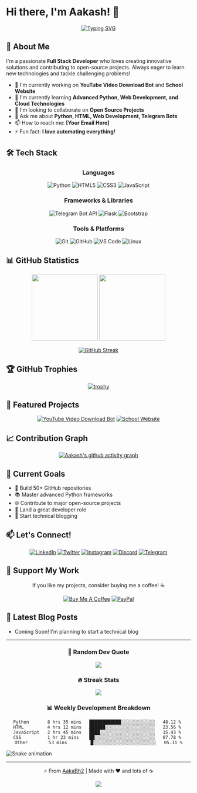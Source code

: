 # Hi there, I'm Aakash! 👋

<div align="center">
  
[![Typing SVG](https://readme-typing-svg.herokuapp.com?font=Fira+Code&pause=1000&color=00D9FF&center=true&vCenter=true&width=435&lines=Full+Stack+Developer;Python+Enthusiast;Always+Learning+New+Things;Open+Source+Contributor)](https://git.io/typing-svg)

</div>

## 🚀 About Me

I'm a passionate **Full Stack Developer** who loves creating innovative solutions and contributing to open-source projects. Always eager to learn new technologies and tackle challenging problems!

- 🔭 I'm currently working on **YouTube Video Download Bot** and **School Website**
- 🌱 I'm currently learning **Advanced Python, Web Development, and Cloud Technologies**
- 👯 I'm looking to collaborate on **Open Source Projects**
- 💬 Ask me about **Python, HTML, Web Development, Telegram Bots**
- 📫 How to reach me: **[Your Email Here]**
- ⚡ Fun fact: **I love automating everything!**

## 🛠️ Tech Stack

<div align="center">

### Languages
![Python](https://img.shields.io/badge/Python-3776AB?style=for-the-badge&logo=python&logoColor=white)
![HTML5](https://img.shields.io/badge/HTML5-E34F26?style=for-the-badge&logo=html5&logoColor=white)
![CSS3](https://img.shields.io/badge/CSS3-1572B6?style=for-the-badge&logo=css3&logoColor=white)
![JavaScript](https://img.shields.io/badge/JavaScript-F7DF1E?style=for-the-badge&logo=javascript&logoColor=black)

### Frameworks & Libraries
![Telegram Bot API](https://img.shields.io/badge/Telegram-2CA5E0?style=for-the-badge&logo=telegram&logoColor=white)
![Flask](https://img.shields.io/badge/Flask-000000?style=for-the-badge&logo=flask&logoColor=white)
![Bootstrap](https://img.shields.io/badge/Bootstrap-563D7C?style=for-the-badge&logo=bootstrap&logoColor=white)

### Tools & Platforms
![Git](https://img.shields.io/badge/Git-F05032?style=for-the-badge&logo=git&logoColor=white)
![GitHub](https://img.shields.io/badge/GitHub-100000?style=for-the-badge&logo=github&logoColor=white)
![VS Code](https://img.shields.io/badge/Visual_Studio_Code-0078D4?style=for-the-badge&logo=visual%20studio%20code&logoColor=white)
![Linux](https://img.shields.io/badge/Linux-FCC624?style=for-the-badge&logo=linux&logoColor=black)

</div>

## 📊 GitHub Statistics

<div align="center">

<img height="180em" src="https://github-readme-stats.vercel.app/api?username=AakaBh2&show_icons=true&theme=tokyonight&include_all_commits=true&count_private=true"/>
<img height="180em" src="https://github-readme-stats.vercel.app/api/top-langs/?username=AakaBh2&layout=compact&langs_count=8&theme=tokyonight"/>

</div>

<div align="center">

[![GitHub Streak](https://streak-stats.demolab.com/?user=AakaBh2&theme=tokyonight)](https://git.io/streak-stats)

</div>

## 🏆 GitHub Trophies
<div align="center">

[![trophy](https://github-profile-trophy.vercel.app/?username=AakaBh2&theme=onedark&column=7)](https://github.com/ryo-ma/github-profile-trophy)

</div>

## 🌟 Featured Projects

<div align="center">

[![YouTube Video Download Bot](https://github-readme-stats.vercel.app/api/pin/?username=AakaBh2&repo=YouTube-Video-Download-Bot&theme=tokyonight)](https://github.com/AakaBh2/YouTube-Video-Download-Bot)
[![School Website](https://github-readme-stats.vercel.app/api/pin/?username=AakaBh2&repo=School-Website&theme=tokyonight)](https://github.com/AakaBh2/School-Website)

</div>

## 📈 Contribution Graph

<div align="center">

[![Aakash's github activity graph](https://activity-graph.herokuapp.com/graph?username=AakaBh2&theme=tokyo-night)](https://github.com/AakaBh2)

</div>

## 🎯 Current Goals

- 🚀 Build 50+ GitHub repositories
- 📚 Master advanced Python frameworks
- 🌐 Contribute to major open-source projects
- 💼 Land a great developer role
- 📝 Start technical blogging

## 📫 Let's Connect!

<div align="center">

[![LinkedIn](https://img.shields.io/badge/LinkedIn-0077B5?style=for-the-badge&logo=linkedin&logoColor=white)](https://linkedin.com/in/your-profile)
[![Twitter](https://img.shields.io/badge/Twitter-1DA1F2?style=for-the-badge&logo=twitter&logoColor=white)](https://twitter.com/your-handle)
[![Instagram](https://img.shields.io/badge/Instagram-E4405F?style=for-the-badge&logo=instagram&logoColor=white)](https://instagram.com/your-handle)
[![Discord](https://img.shields.io/badge/Discord-7289DA?style=for-the-badge&logo=discord&logoColor=white)](https://discord.gg/your-server)
[![Telegram](https://img.shields.io/badge/Telegram-2CA5E0?style=for-the-badge&logo=telegram&logoColor=white)](https://t.me/your-username)

</div>

## 💝 Support My Work

<div align="center">

If you like my projects, consider buying me a coffee! ☕

[![Buy Me A Coffee](https://img.shields.io/badge/Buy%20Me%20A%20Coffee-FFDD00?style=for-the-badge&logo=buy-me-a-coffee&logoColor=black)](https://buymeacoffee.com/your-username)
[![PayPal](https://img.shields.io/badge/PayPal-00457C?style=for-the-badge&logo=paypal&logoColor=white)](https://paypal.me/your-username)

</div>

## 📝 Latest Blog Posts
<!-- BLOG-POST-LIST:START -->
- Coming Soon! I'm planning to start a technical blog
<!-- BLOG-POST-LIST:END -->

---

<div align="center">

### 💭 Random Dev Quote
![](https://quotes-github-readme.vercel.app/api?type=horizontal&theme=tokyonight)

### 🔥 Streak Stats
![](https://github-readme-streak-stats.herokuapp.com/?user=AakaBh2&theme=tokyonight&hide_border=false)

### 📊 Weekly Development Breakdown
<!--START_SECTION:waka-->
```text
Python       8 hrs 35 mins   ████████████░░░░░░░░░░░░░   48.12 % 
HTML         4 hrs 12 mins   ██████░░░░░░░░░░░░░░░░░░░   23.56 % 
JavaScript   2 hrs 45 mins   ████░░░░░░░░░░░░░░░░░░░░░   15.43 % 
CSS          1 hr 23 mins    ██░░░░░░░░░░░░░░░░░░░░░░░   07.78 % 
Other        53 mins         █░░░░░░░░░░░░░░░░░░░░░░░░   05.11 %
```
<!--END_SECTION:waka-->

</div>

<img src="https://raw.githubusercontent.com/AakaBh2/AakaBh2/output/snake.svg" alt="Snake animation" />

---

<div align="center">

⭐️ From [AakaBh2](https://github.com/AakaBh2) | Made with ❤️ and lots of ☕

![](https://komarev.com/ghpvc/?username=AakaBh2&color=blueviolet&style=for-the-badge)

</div>
